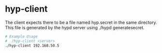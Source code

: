 # hyp-client

The client expects there to be a file named hyp.secret in the same directory.  This file is generated by the hypd server using ./hypd generatesecret.  

```bash
# Example Usage
# ./hyp-client <server>
./hyp-client 192.168.50.5
```